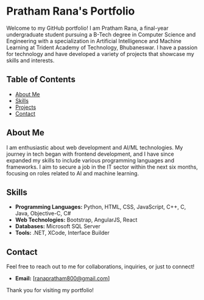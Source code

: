 # Pratham Rana's Portfolio

Welcome to my GitHub portfolio! I am Pratham Rana, a final-year undergraduate student pursuing a B-Tech degree in Computer Science and Engineering with a specialization in Artificial Intelligence and Machine Learning at Trident Academy of Technology, Bhubaneswar. I have a passion for technology and have developed a variety of projects that showcase my skills and interests.

## Table of Contents

- [About Me](#about-me)
- [Skills](#skills)
- [Projects](#projects)
- [Contact](#contact)

## About Me

I am enthusiastic about web development and AI/ML technologies. My journey in tech began with frontend development, and I have since expanded my skills to include various programming languages and frameworks. I aim to secure a job in the IT sector within the next six months, focusing on roles related to AI and machine learning.

## Skills

- **Programming Languages:** Python, HTML, CSS, JavaScript, C++, C, Java, Objective-C, C#
- **Web Technologies:** Bootstrap, AngularJS, React
- **Databases:** Microsoft SQL Server
- **Tools:** .NET, XCode, Interface Builder



## Contact

Feel free to reach out to me for collaborations, inquiries, or just to connect!

- **Email:** [ranapratham800@gmail.com]

Thank you for visiting my portfolio!
